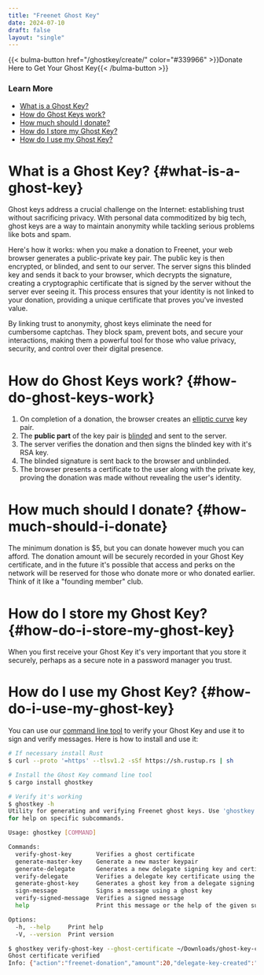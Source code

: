 ```yaml
---
title: "Freenet Ghost Key"
date: 2024-07-10
draft: false
layout: "single"
---
```


{{< bulma-button href="/ghostkey/create/" color="#339966" >}}Donate Here to Get Your Ghost
Key{{< /bulma-button >}}

### Learn More

- [What is a Ghost Key?](#what-is-a-ghost-key)
- [How do Ghost Keys work?](#how-do-ghost-keys-work)
- [How much should I donate?](#how-much-should-i-donate)
- [How do I store my Ghost Key?](#how-do-i-store-my-ghost-key)
- [How do I use my Ghost Key?](#how-do-i-use-my-ghost-key)

# What is a Ghost Key? {#what-is-a-ghost-key}

Ghost keys address a crucial challenge on the Internet: establishing trust without sacrificing
privacy. With personal data commoditized by big tech, ghost keys are a way to maintain anonymity
while tackling serious problems like bots and spam.

Here's how it works: when you make a donation to Freenet, your web browser generates a
public-private key pair. The public key is then encrypted, or blinded, and sent to our server. The
server signs this blinded key and sends it back to your browser, which decrypts the signature,
creating a cryptographic certificate that is signed by the server without the server ever seeing it.
This process ensures that your identity is not linked to your donation, providing a unique
certificate that proves you've invested value.

By linking trust to anonymity, ghost keys eliminate the need for cumbersome captchas. They block
spam, prevent bots, and secure your interactions, making them a powerful tool for those who value
privacy, security, and control over their digital presence.

# How do Ghost Keys work? {#how-do-ghost-keys-work}

1. On completion of a donation, the browser creates an
   [elliptic curve](https://en.wikipedia.org/wiki/EdDSA) key pair.
2. The **public part** of the key pair is [blinded](https://www.rfc-editor.org/rfc/rfc9474.html) and
   sent to the server.
3. The server verifies the donation and then signs the blinded key with it's RSA key.
4. The blinded signature is sent back to the browser and unblinded.
5. The browser presents a certificate to the user along with the private key, proving the donation
   was made without revealing the user's identity.

# How much should I donate? {#how-much-should-i-donate}

The minimum donation is $5, but you can donate however much you can afford. The donation amount will
be securely recorded in your Ghost Key certificate, and in the future it's possible that access and
perks on the network will be reserved for those who donate more or who donated earlier. Think of it
like a "founding member" club.

# How do I store my Ghost Key? {#how-do-i-store-my-ghost-key}

When you first receive your Ghost Key it's very important that you store it securely, perhaps as a
secure note in a password manager you trust.

# How do I use my Ghost Key? {#how-do-i-use-my-ghost-key}

You can use our [command line tool](https://crates.io/crates/ghostkey) to verify your Ghost Key and
use it to sign and verify messages. Here is how to install and use it:

```bash
# If necessary install Rust
$ curl --proto '=https' --tlsv1.2 -sSf https://sh.rustup.rs | sh

# Install the Ghost Key command line tool
$ cargo install ghostkey

# Verify it's working
$ ghostkey -h
Utility for generating and verifying Freenet ghost keys. Use 'ghostkey <subcommand> -h'
for help on specific subcommands.

Usage: ghostkey [COMMAND]

Commands:
  verify-ghost-key       Verifies a ghost certificate
  generate-master-key    Generate a new master keypair
  generate-delegate      Generates a new delegate signing key and certificate
  verify-delegate        Verifies a delegate key certificate using the master verifying key
  generate-ghost-key     Generates a ghost key from a delegate signing key
  sign-message           Signs a message using a ghost key
  verify-signed-message  Verifies a signed message
  help                   Print this message or the help of the given subcommand(s)

Options:
  -h, --help     Print help
  -V, --version  Print version

$ ghostkey verify-ghost-key --ghost-certificate ~/Downloads/ghost-key-cert.pem
Ghost certificate verified
Info: {"action":"freenet-donation","amount":20,"delegate-key-created":"2024-07-30 15:39:26"}
```
